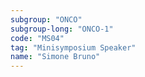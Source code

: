 ```yaml
---
subgroup: "ONCO"
subgroup-long: "ONCO-1"
code: "MS04"
tag: "Minisymposium Speaker"
name: "Simone Bruno"
---
```

